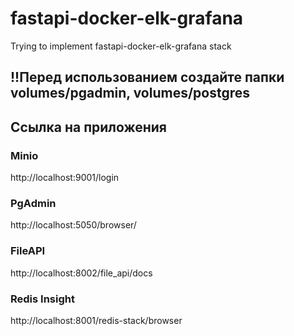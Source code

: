 # fastapi-docker-elk-grafana
Trying to implement fastapi-docker-elk-grafana stack


## !!Перед использованием создайте папки volumes/pgadmin, volumes/postgres

## Ссылка на приложения

### Minio
http://localhost:9001/login

### PgAdmin
http://localhost:5050/browser/

### FileAPI
http://localhost:8002/file_api/docs

### Redis Insight
http://localhost:8001/redis-stack/browser
